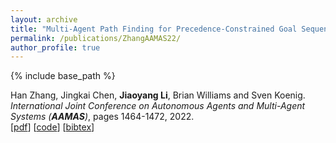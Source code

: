 ```yaml
---
layout: archive
title: "Multi-Agent Path Finding for Precedence-Constrained Goal Sequences"
permalink: /publications/ZhangAAMAS22/
author_profile: true
---
```


{% include base_path %}
 
Han Zhang, Jingkai Chen, **Jiaoyang Li**, Brian Williams and Sven Koenig.       
<i>International Joint Conference on Autonomous Agents and Multi-Agent Systems (**AAMAS**)</i>, pages 1464-1472, 2022.   
[[pdf](https://jiaoyang-li.github.io/files/2022-AAMAS.pdf)]
[[code](https://github.com/HanZhang39/MAPF-PC)] [<a href="javascript:void(0)" onclick="(function(target, id) { if ($('#' + id).css('display') == 'block') { $('#' + id).hide('fast'); $(target).text('bibtex') } else { $('#' + id).show('fast'); $(target).text('bibtex▲') } })(this, 'bibtex-ZhangAAMAS22');">bibtex</a>]
<div id="bibtex-ZhangAAMAS22" style="display:none">
<pre>@inproceedings{ZhangAAMAS22,
  author    = {Han Zhang and Jingkai Chen and Jiaoyang Li and Brian Williams and Sven Koenig},
  title     = {Multi-Agent Path Finding for Precedence-Constrained Goal Sequences},
  booktitle = {Proceedings of the 21th International Joint Conference on Autonomous Agents and Mult-Agent Systems (AAMAS)},
  pages     = {1464--1472},
  year      = {2022}
}
</pre></div>  